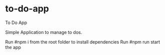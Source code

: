# to-do-app
To Do App

Simple Application to manage to dos.

Run #npm i from the root folder to install dependencies
Run #npm run start the app
